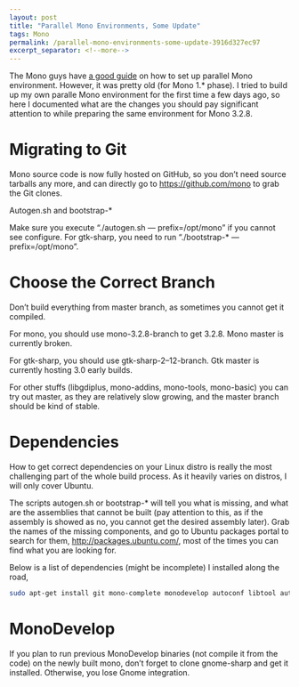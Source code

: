 ```yaml
---
layout: post
title: "Parallel Mono Environments, Some Update"
tags: Mono
permalink: /parallel-mono-environments-some-update-3916d327ec97
excerpt_separator: <!--more-->
---
```

The Mono guys have [a good guide](http://www.mono-project.com/Parallel_Mono_Environments) on how to set up parallel Mono environment. However, it was pretty old (for Mono 1.* phase). I tried to build up my own paralle Mono environment for the first time a few days ago, so here I documented what are the changes you should pay significant attention to while preparing the same environment for Mono 3.2.8.
<!--more-->

# Migrating to Git

Mono source code is now fully hosted on GitHub, so you don’t need source tarballs any more, and can directly go to https://github.com/mono to grab the Git clones.

Autogen.sh and bootstrap-*

Make sure you execute “./autogen.sh — prefix=/opt/mono” if you cannot see configure. For gtk-sharp, you need to run “./bootstrap-* — prefix=/opt/mono”.

# Choose the Correct Branch

Don’t build everything from master branch, as sometimes you cannot get it compiled.

For mono, you should use mono-3.2.8-branch to get 3.2.8. Mono master is currently broken.

For gtk-sharp, you should use gtk-sharp-2–12-branch. Gtk master is currently hosting 3.0 early builds.

For other stuffs (libgdiplus, mono-addins, mono-tools, mono-basic) you can try out master, as they are relatively slow growing, and the master branch should be kind of stable.

# Dependencies

How to get correct dependencies on your Linux distro is really the most challenging part of the whole build process. As it heavily varies on distros, I will only cover Ubuntu.

The scripts autogen.sh or bootstrap-* will tell you what is missing, and what are the assemblies that cannot be built (pay attention to this, as if the assembly is showed as no, you cannot get the desired assembly later). Grab the names of the missing components, and go to Ubuntu packages portal to search for them, http://packages.ubuntu.com/, most of the times you can find what you are looking for.

Below is a list of dependencies (might be incomplete) I installed along the road,

``` bash
sudo apt-get install git mono-complete monodevelop autoconf libtool automake libcairo2-dev libpng-dev glib-2.0 libtiff-dev libgif-dev libjpeg-dev libpango1.0-dev libatk1.0-dev libgtk2.0-dev libglade2-dev libgnome2-dev libgnomecanvas2-dev libgnomeui-dev
```

# MonoDevelop

If you plan to run previous MonoDevelop binaries (not compile it from the code) on the newly built mono, don’t forget to clone gnome-sharp and get it installed. Otherwise, you lose Gnome integration.
